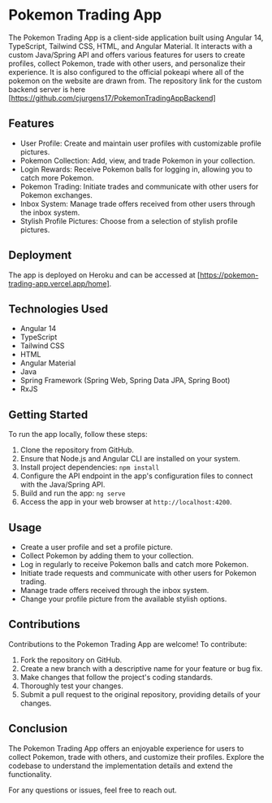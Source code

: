 # Pokemon Trading App

The Pokemon Trading App is a client-side application built using Angular 14, TypeScript, Tailwind CSS, HTML, and Angular Material. It interacts with a custom Java/Spring API and offers various features for users to create profiles, collect Pokemon, trade with other users, and personalize their experience.
It is also configured to the official pokeapi where all of the pokemon on the website are drawn from.
The repository link for the custom backend server is here [https://github.com/cjurgens17/PokemonTradingAppBackend]

## Features

- User Profile: Create and maintain user profiles with customizable profile pictures.
- Pokemon Collection: Add, view, and trade Pokemon in your collection.
- Login Rewards: Receive Pokemon balls for logging in, allowing you to catch more Pokemon.
- Pokemon Trading: Initiate trades and communicate with other users for Pokemon exchanges.
- Inbox System: Manage trade offers received from other users through the inbox system.
- Stylish Profile Pictures: Choose from a selection of stylish profile pictures.

## Deployment

The app is deployed on Heroku and can be accessed at [https://pokemon-trading-app.vercel.app/home].

## Technologies Used

- Angular 14
- TypeScript
- Tailwind CSS
- HTML
- Angular Material
- Java
- Spring Framework (Spring Web, Spring Data JPA, Spring Boot)
- RxJS

## Getting Started

To run the app locally, follow these steps:

1. Clone the repository from GitHub.
2. Ensure that Node.js and Angular CLI are installed on your system.
3. Install project dependencies:
`npm install`
4. Configure the API endpoint in the app's configuration files to connect with the Java/Spring API.
5. Build and run the app:
`ng serve`
6. Access the app in your web browser at `http://localhost:4200`.

## Usage

- Create a user profile and set a profile picture.
- Collect Pokemon by adding them to your collection.
- Log in regularly to receive Pokemon balls and catch more Pokemon.
- Initiate trade requests and communicate with other users for Pokemon trading.
- Manage trade offers received through the inbox system.
- Change your profile picture from the available stylish options.

## Contributions

Contributions to the Pokemon Trading App are welcome! To contribute:

1. Fork the repository on GitHub.
2. Create a new branch with a descriptive name for your feature or bug fix.
3. Make changes that follow the project's coding standards.
4. Thoroughly test your changes.
5. Submit a pull request to the original repository, providing details of your changes.

## Conclusion

The Pokemon Trading App offers an enjoyable experience for users to collect Pokemon, trade with others, and customize their profiles. Explore the codebase to understand the implementation details and extend the functionality.

For any questions or issues, feel free to reach out.

